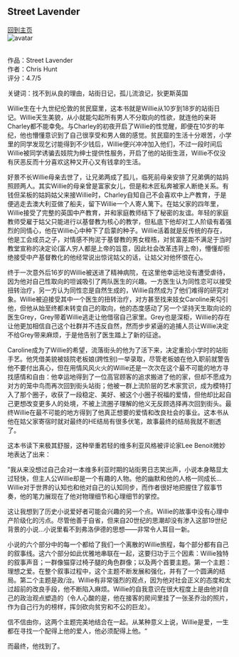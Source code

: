 ## Street Lavender
[回到主页](https://boheme130.github.io/Fiction.git.io/) <br>
![avatar](https://i.ytimg.com/vi/adb6oCUqMtk/maxresdefault.jpg)
<br/>
<br/>

作品：Street Lavender <br>
作者：Chris Hunt <br>
评分：4.7/5 <br>

关键词：找不到从良的理由，站街日记，孤儿流浪记，狄更斯英国

Willie生在十九世纪伦敦的贫民窟里，这本书就是Willie从10岁到18岁的站街日记。Willie天生美貌，从小就能勾起所有男人不分取向的性欲，就连他的亲哥Charley都不能幸免。与Charley的初夜开启了Willie的性觉醒，即便在10岁的年纪，他也懵懂意识到了自己很享受和男人做的感觉。贫民窟的生活十分艰苦，小学里的同学发现乞讨能得到不少钱后，Willie便兴冲冲加入他们，不过一段时间后Willie被同学诱骗去妓院为绅士提供性服务，开启了他的站街生涯，Willie不仅没有厌恶反而十分喜欢这种又开心又有钱拿的生活。

好景不长Willie母亲去世了，让兄弟两成了孤儿，临死前母亲安排了兄弟俩的姑妈照顾两人。其实Willie的母亲曾是富家女儿，但是和木匠私奔被家人断绝关系。有钱但呆板的姑妈姑父来接Willie时，Charley自知自己不会喜欢中上产教育，于是便逃走去澳大利亚做了船夫，留下Willie一个人寄人篱下。在姑父家的四年里，Willie接受了完整的英国中产教育，并和家庭教师结下了秘密的友谊。年轻的家庭教师受雇于姑父只能进行以基督教为核心的教学，但私底下他却对工人阶级有着强烈的同情心，他在Willie心中种下了启蒙的种子。Willie活着就是反传统的存在，他是工会成员之子，对情感不拘泥于基督教的男女桎梏，对贫富差距不满足于当时教堂宣称的决定论(富人穷人都是上帝的旨意，因此社会改革违背上帝)，懵懂却拒绝接受中产基督教化的他经常说出惊诧姑父的话，让姑父对他怀恨在心。

终于一次意外后16岁的Willie被送进了精神病院，在这里他幸运地没有遭受虐待，因为他对自己性取向的坦诚吸引了两队医生的兴趣。一方医生认为同性恋可以接受扭转治疗，另一方认为同性恋是自然生成的，Willie自然成为了他们难得的研究对象。Willie被迫接受其中一个医生的扭转治疗，对方甚至找来妓女Caroline来勾引他，但他从始至终都未转变自己的取向，他的态度感动了另一个坚持天生取向论的医生Grey，Grey带着Willie逃走让他借宿自己家里。Grey也是深柜，Willie的存在让他更加相信自己这个社群并不违反自然，然而步步紧逼的追捕人员让Willie决定不给Grey带来麻烦，于是他告别了医生踏上了新的征途。

Caroline成为了Willie的希望，流落街头的他为了活下来，决定重拾小学时的站街手艺。他凭借美貌被妓院老板娘(跨性别)一举录取，尽管老板娘在他入职前就警告他不要付出真心，但在用情风风火火的Willie还是一次次在这个最不可能的地方寻找感情和自由：他幸运地得到了一位高官顾客的追求搬进了他的家，但却不愿成为对方的笼中鸟而再次回到街头站街；他被一群上流阶层的艺术家赏识，成为模特打入了那个圈子，收获了一段稳定、美好、被这个小圈子祝福的爱情，但他却比起自己更想改变更多人的处境，不被上流圈子理解的他义无反顾选择再次回到街头。最终Willie在最不可能的地方得到了他真正想要的爱情和改良社会的事业。这本书从他在姑父家寄宿时就对最终的HE结局有很多伏笔，故事最终的结局我就不剧透了。

这本书读下来极其舒服，这种举重若轻的维多利亚风格被评论家Lee Benoit微妙地表达了出来：

”我从来没想过自己会对一本维多利亚时期的站街男日志笑出声，小说本身略显太过轻快，但主人公Willie却是一个有趣的人物。他的幽默和他的人格一同成长…Willie对于世界的认知也和他对自己的认知同步，而作者很好地把握住了叙事节奏，他的笔力展现在了他对物理细节和心理细节的掌控。

这让我想到了历史小说爱好者可能会兴趣的另一个点。Willie的故事中没有心理中产阶级化的污点。尽管他善于自省，但来自20世纪的思潮却没有渗入这部19世纪背景的小说…小说里看不到弗洛伊德的思想——非常令人耳目一新。

小说的六个部分中的每一个都给了我们一个离散的Willie旅程，每个部分都有自己的叙事线。这六个部分如此优雅地串联在一起，这要归功于三个因素：Willie独特的叙事声音；一群像猫穿过椅子腿的角色群像；以及两个首要主题。第一个主题：理想之爱。在整个叙事过程中，这个主题不断发展和强化，并有了一个圆满的结局。第二个主题是政/治。Willie有非常强烈的观点，因为他对社会正义的态度和太过超前的改良手段，他不断陷入麻烦。Willie的自我意识在很大程度上是由他对自己的政治观点塑造的（令人心酸的是，他在接客的房间里挂了一张圣乔治的照片，作为自己行为的榜样，挥剑砍向贫穷和不公的巨龙）。
 
信不信由你，这两个主题完美地结合在一起。从某种意义上说，Willie是爱，一生都在寻找一个配得上他的爱人，他必须配得上他。“

而最终，他找到了。
